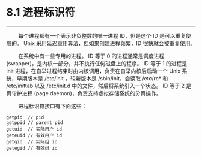 # 8.1 进程标识符
***

&emsp;&emsp;
每个进程都有一个表示非负整数的唯一进程 ID，但是这个 ID 是可以重复使用的。
Unix 采用延迟重用算法，但如果创建进程频繁，ID 很快就会被重复使用。

&emsp;&emsp;
在系统中有一些专用的进程。
ID 等于 0 的进程通常是调度进程 (swapper)，是内核一部分，并不执行任何磁盘上的程序。
ID 等于 1 的进程是 init 进程，在自举过程结束时由内核调用，负责在自举内核后启动一个 Unix 系统，早期版本是 /etc/init ，较新版本是 /sbin/init，会读取 /etc/rc* 和 /etc/inittab 以及 /etc/init.d 中的文件，然后将系统引入一个状态。
ID 等于 2 是页守护进程 (page daemon)，负责支持虚拟存储系统的分页操作。

&emsp;&emsp;
进程标识符接口有下面这些：

    getpid  // pid
    getppid // parent pid
    getuid  // 实际用户 id
    geteuid // 有效用户 id
    getgid  // 实际组 id
    getegid // 有效组 id